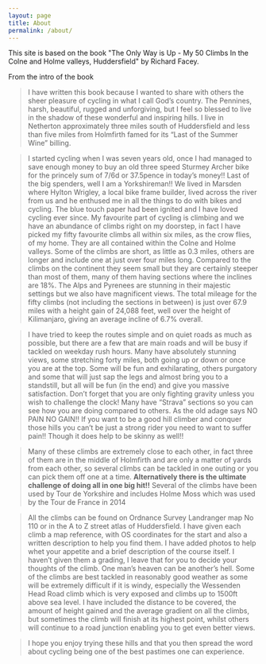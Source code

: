 ```yaml
---
layout: page
title: About
permalink: /about/
---
```


This site is based on the book "The Only Way is Up - My 50 Climbs In the Colne and Holme valleys, Huddersfield" by Richard Facey.

From the intro of the book

> I have written this book because I wanted to share with others the sheer pleasure of cycling in what I call God’s country. The Pennines, harsh, beautiful, rugged and unforgiving, but I feel so blessed to live in the shadow of these wonderful and inspiring hills. I live in Netherton approximately three miles south of Huddersfield and less than five miles from Holmfirth famed for its “Last of the Summer Wine” billing.

> I started cycling when I was seven years old, once I had managed to save enough money to buy an old three speed Sturmey Archer bike for the princely sum of 7/6d or 37.5pence in today’s money!! Last of the big spenders, well I am a Yorkshireman!! We lived in Marsden where Hylton Wrigley, a local bike frame builder, lived across the river from us and he enthused me in all the things to do with bikes and cycling. The blue touch paper had been ignited and I have loved cycling ever since. My favourite part of cycling is climbing and we have an abundance of climbs right on my doorstep, in fact I have picked my fifty favourite climbs all within six miles, as the crow flies, of my home. They are all contained within the Colne and Holme valleys. Some of the climbs are short, as little as 0.3 miles, others are longer and include one at just over four miles long. Compared to the climbs on the continent they seem small but they are certainly steeper than most of them, many of them having sections where the inclines are 18%. The Alps and Pyrenees are stunning in their majestic settings but we also have magnificent views. The total mileage for the fifty climbs (not including the sections in between) is just over 67.9 miles with a height gain of 24,088 feet, well over the height of Kilimanjaro,  giving an average incline of 6.7% overall. 

> I have tried to keep the routes simple and on quiet roads as much as possible, but there are a few that are main roads and will be busy if tackled on weekday rush hours. Many have absolutely stunning views, some stretching forty miles, both going up or down or once you are at the top. Some will be fun and exhilarating, others purgatory and some that will just sap the legs and almost bring you to a standstill, but all will be fun (in the end) and give you massive satisfaction. Don’t forget that you are only fighting gravity unless you wish to challenge the clock! Many have “Strava” sections so you can see how you are doing compared to others. As the old adage says NO PAIN NO GAIN!! If you want to be a good hill climber and conquer those hills you can’t be just a strong rider you need to want to suffer pain!! Though it does help to be skinny as well!!

> Many of these climbs are extremely close to each other, in fact three of them are in the middle of Holmfirth and are only a matter of yards from each other, so several climbs can be tackled in one outing or you can pick them off one at a time. **Alternatively there is the ultimate challenge of doing all in one big hit!!** Several of the climbs have been used by Tour de Yorkshire and includes Holme Moss which was used by the Tour de France in 2014

> All the climbs can be found on Ordnance Survey Landranger map No 110 or in the A to Z street atlas of Huddersfield. I have given each climb a map reference, with OS coordinates for the start and also a written description to help you find them. I have added photos to help whet your appetite and a brief description of the course itself. I haven’t given them a grading, I leave that for you to decide your thoughts of the climb. One man’s heaven can be another’s hell. Some of the climbs are best tackled in reasonably good weather as some will be extremely difficult if it is windy, especially the Wessenden Head Road climb which is very exposed and climbs up to 1500ft above sea level. I have included the distance to be covered, the amount of height gained and the average gradient on all the climbs, but sometimes the climb will finish at its highest point, whilst others will continue to a road junction enabling you to get even better views.

> I hope you enjoy trying these hills and that you then spread the word about cycling being one of the best pastimes one can experience.